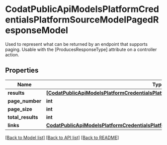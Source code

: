 # CodatPublicApiModelsPlatformCredentialsPlatformSourceModelPagedResponseModel

Used to represent what can be returned by an endpoint that supports paging.  Usable with the [ProducesResponseType] attribute on a controller action.

## Properties
Name | Type | Description | Notes
------------ | ------------- | ------------- | -------------
**results** | [**[CodatPublicApiModelsPlatformCredentialsPlatformSourceModel], none_type**](CodatPublicApiModelsPlatformCredentialsPlatformSourceModel.md) |  | [optional] 
**page_number** | **int** |  | [optional] 
**page_size** | **int** |  | [optional] 
**total_results** | **int** |  | [optional] 
**links** | [**CodatPublicApiModelsPlatformCredentialsPlatformSourceModelPagedResponseLinksModel**](CodatPublicApiModelsPlatformCredentialsPlatformSourceModelPagedResponseLinksModel.md) |  | [optional] 

[[Back to Model list]](../README.md#documentation-for-models) [[Back to API list]](../README.md#documentation-for-api-endpoints) [[Back to README]](../README.md)


